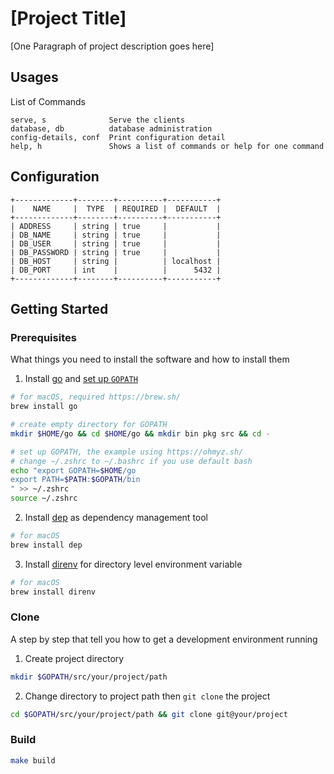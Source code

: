<!-- FIXME: Project Title & Project description -->
# [Project Title]

[One Paragraph of project description goes here]

## Usages

List of Commands
```
serve, s              Serve the clients
database, db          database administration
config-details, conf  Print configuration detail
help, h               Shows a list of commands or help for one command
```

## Configuration


```
+-------------+--------+----------+-----------+
|    NAME     |  TYPE  | REQUIRED |  DEFAULT  |
+-------------+--------+----------+-----------+
| ADDRESS     | string | true     |           |
| DB_NAME     | string | true     |           |
| DB_USER     | string | true     |           |
| DB_PASSWORD | string | true     |           |
| DB_HOST     | string |          | localhost |
| DB_PORT     | int    |          |      5432 |
+-------------+--------+----------+-----------+
```

## Getting Started

### Prerequisites

What things you need to install the software and how to install them
1. Install [go](https://golang.org/) and [set up `GOPATH`](https://github.com/golang/go/wiki/SettingGOPATH)
  ```sh
  # for macOS, required https://brew.sh/
  brew install go

  # create empty directory for GOPATH
  mkdir $HOME/go && cd $HOME/go && mkdir bin pkg src && cd -

  # set up GOPATH, the example using https://ohmyz.sh/
  # change ~/.zshrc to ~/.bashrc if you use default bash
  echo "export GOPATH=$HOME/go
  export PATH=$PATH:$GOPATH/bin
  " >> ~/.zshrc
  source ~/.zshrc
  ```
2. Install [dep](https://github.com/golang/dep) as dependency management tool
  ```sh
  # for macOS
  brew install dep
  ```
3. Install [direnv](https://direnv.net/) for directory level environment variable
  ```sh
  # for macOS
  brew install direnv
  ```

### Clone

<!-- FIXME: Project path, git path and project binary name -->
A step by step that tell you how to get a development environment running
1. Create project directory
  ```sh
  mkdir $GOPATH/src/your/project/path
  ```
2. Change directory to project path then `git clone` the project
  ```sh
  cd $GOPATH/src/your/project/path && git clone git@your/project
  ```

### Build

```sh
make build
```
